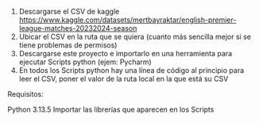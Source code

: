 1. Descargarse el CSV de kaggle https://www.kaggle.com/datasets/mertbayraktar/english-premier-league-matches-20232024-season
2. Ubicar el CSV en la ruta que se quiera (cuanto más sencilla mejor si se tiene problemas de permisos)
3. Descargarse este proyecto e importarlo en una herramienta para ejecutar Scripts python (ejem: Pycharm)
4. En todos los Scripts python hay una línea de código al principio para leer el CSV, poner el valor de la ruta local en la que está su CSV

Requisitos:

Python 3.13.5
Importar las librerías que aparecen en los Scripts
